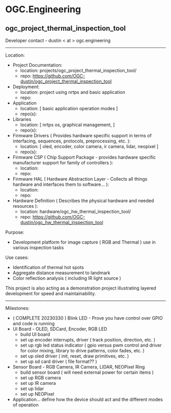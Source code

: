 # OGC.Engineering
## ogc_project_thermal_inspection_tool
Developer contact - dustin < at > ogc.engineering

---
Location:

- Project Documentation:
    - location: projects/ogc_project_thermal_inspection_tool/
    - repo: https://github.com/OGC-dustin/ogc_project_thermal_inspection_tool
- Deployment:
    - location: project using nrtps and basic application
    - repo: 
- Application
    - location: [ basic application operation modes ]
    - repo(s): 
- Libraries
    - location: [ nrtps os, graphical management,  ]
    - repo(s): 
- Firmware Drivers ( Provides hardware specific support in terms of interfacing, sequences, protocols, preprocessing, etc. ):
    - location: [ oled, encoder, color camera, ir camera, lidar, neopixel ]
    - repo(s): 
- Firmware CSP ( Chip Support Package - provides hardware specific manufacturer support for family of controllers ):
    - location: 
    - repo: 
- Firmware HAL ( Hardware Abstraction Layer - Collects all things hardware and interfaces them to software... ):
    - location: 
    - repo: 
- Hardware Definition ( Describes the physical hardware and needed resources ):
    - location: hardware/ogc_hw_thermal_inspection_tool/
    - repo: https://github.com/OGC-dustin/ogc_hw_thermal_inspection_tool

Purpose:
- Development platform for image capture ( RGB and Thermal ) use in various inspection tasks

Use cases:
- Identification of thermal hot spots
- Aggregate distance measurement to landmark
- Color reflection analysis ( including IR light source )

This project is also acting as a demonstration project illustrating layered development for speed and maintainability.

---
Milestones:
- ( COMPLETE 20230330 ) Blink LED - Prove you have control over GPIO and code is running
- UI Board - OLED, SDCard, Encoder, RGB LED
    - build UI board
    - set up encoder interrupts, driver ( track position, direction, etc. )
    - set up rgb led status indicator ( gpio versus pwm control and driver for color mixing, library to drive patterns, color fades, etc. )
    - set up oled driver ( init, reset, draw primitives, etc. )
    - set up sd card driver ( file format?? )
- Sensor Board - RGB Camera, IR Camera, LIDAR, NEOPixel Ring
    - build sensor board ( will need external power for certain items )
    - set up RGB camera
    - set up IR camera
    - set up lidar
    - set up NEOPixel
- Application...  define how the device should act and the different modes of operation